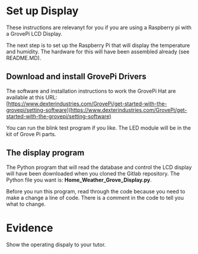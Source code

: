 # Set up Display

These instructions are relevanyt for you if you are using a Raspberry pi with a GrovePi LCD Display.

The next step is to set up the Raspberry Pi that will display the temperature and humidity. The hardware for this will have been assembled already (see README.MD).
## Download and install GrovePi Drivers
The software and installation instructions to work the GrovePi Hat are available at this URL:<br />
[https://www.dexterindustries.com/GrovePi/get-started-with-the-grovepi/setting-software](https://www.dexterindustries.com/GrovePi/get-started-with-the-grovepi/setting-software)

You can run the blink test program if you like.  The LED module will be in the kit of Grove Pi parts.

## The display program
The Python program that will read the database and control the LCD display will have been downloaded when you cloned the Gitlab repository.  The Python file you want is: **Home_Weather_Grove_Display.py**.

Before you run this program, read through the code because you need to make a change a line of code.  There is a comment in the code to tell you what to change.
# Evidence
Show the operating dispaly to your tutor.


